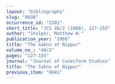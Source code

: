 ```yaml
---
layout: "bibliography"
slug: "8038"
occurrence_id: "2181"
short_title: "JCS 40/2 (1988), 127-155"
author: "Stolper, Matthew W."
publication_year: "1988"
title: "The šaknu of Nippur"
volume_no_: "40/2"
pages: "127-155"
journal: "Journal of Cuneiform Studies"
title: "The šaknu of Nippur"
previous_item: "8041"
---
```

